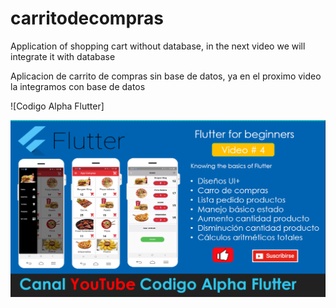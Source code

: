 # carritodecompras

Application of shopping cart without database, in the next video we will integrate it with database

Aplicacion de carrito de compras sin base de datos, ya en el proximo video la integramos con base de datos

![Codigo Alpha Flutter]

![alt text](https://github.com/codigoalphacol/carritodecompras/blob/master/comprashead.png)




